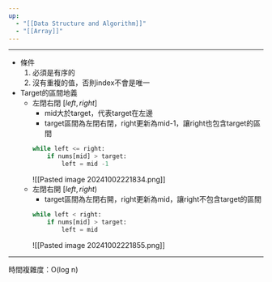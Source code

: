 ```yaml
---
up:
  - "[[Data Structure and Algorithm]]"
  - "[[Array]]"
---
```

---
- 條件
	1. 必須是有序的
	2. 沒有重複的值，否則index不會是唯一
- Target的區間地義
	- 左閉右閉 $[left, right]$
		- mid大於target，代表target在左邊
		- target區間為左閉右閉，right更新為mid-1，讓right也包含target的區間
		```python
		while left <= right:
			if nums[mid] > target:
				left = mid -1
		```
		![[Pasted image 20241002221834.png]]
	- 左閉右開 $[left, right)$
		- target區間為左閉右開，right更新為mid，讓right不包含target的區間
		```python
		while left < right:
			if nums[mid] > target:
				left = mid
		```
		![[Pasted image 20241002221855.png]]

---
時間複雜度：O(log n)